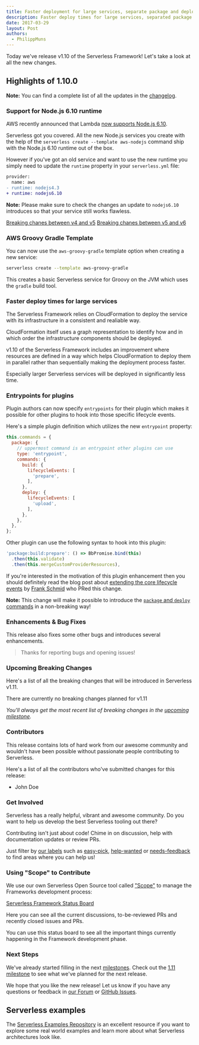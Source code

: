 ```yaml
---
title: Faster deployment for large services, separate package and deploy commands with Serverless v1.10
description: Faster deploy times for large services, separated package and deploy commands, Groovy service template in the Serverless Framework v1.10 release.
date: 2017-03-29
layout: Post
authors:
  - PhilippMuns
---
```


Today we've release v1.10 of the Serverless Framework! Let's take a look at all the new changes.

## Highlights of 1.10.0

**Note:** You can find a complete list of all the updates in the [changelog](https://github.com/serverless/serverless/blob/master/CHANGELOG.md).

### Support for Node.js 6.10 runtime

AWS recently announced that Lambda [now supports Node.js 6.10](https://aws.amazon.com/about-aws/whats-new/2017/03/aws-lambda-supports-node-js-6-10/).

Serverless got you covered. All the new Node.js services you create with the help of the `serverless create --template aws-nodejs` command ship with the Node.js 6.10 runtime out of the box.

However if you've got an old service and want to use the new runtime you simply need to update the `runtime` property in your `serverless.yml` file:

```diff
provider:
  name: aws
- runtime: nodejs4.3
+ runtime: nodejs6.10
```

**Note:** Please make sure to check the changes an update to `nodejs6.10` introduces so that your service still works flawless.

[Breaking chanes between v4 and v5](https://github.com/nodejs/node/wiki/Breaking-changes-between-v4-and-v5)
[Breaking chanes between v5 and v6](https://github.com/nodejs/node/wiki/Breaking-changes-between-v5-and-v6)

### AWS Groovy Gradle Template

You can now use the `aws-groovy-gradle` template option when creating a new service:

```bash
serverless create --template aws-groovy-gradle
```

This creates a basic Serverless service for Groovy on the JVM which uses the `gradle` build tool.

### Faster deploy times for large services

The Serverless Framework relies on CloudFormation to deploy the service with its infrastructure in a consistent and realiable way.

CloudFormation itself uses a graph representation to identify how and in which order the infrastructure components should be deployed.

v1.10 of the Serverless Framework includes an improvement where resources are defined in a way which helps CloudFormation to deploy them in parallel rather than sequentially making the deployment process faster.

Especially larger Serverless services will be deployed in significantly less time.

### Entrypoints for plugins

Plugin authors can now specify `entrypoints` for their plugin which makes it possible for other plugins to hook into those specific lifecycle events.

Here's a simple plugin definition which utilizes the new `entrypoint` property:

```javascript
this.commands = {
  package: {
    // uppermost command is an entrypoint other plugins can use
    type: 'entrypoint',
    commands: {
      build: {
        lifecycleEvents: [
          'prepare',
        ],
      },
      deploy: {
        lifecycleEvents: [
          'upload',
        ],
      },
    },
  },
};
```

Other plugin can use the following syntax to hook into this plugin:

```javascript
'package:build:prepare': () => BbPromise.bind(this)
  .then(this.validate)
  .then(this.mergeCustomProviderResources),
```

If you're interested in the motivation of this plugin enhancement then you should definitely read the blog post about [extending the core lifecycle events](https://serverless.com/blog/advanced-plugin-development-extending-the-core-lifecycle/) by [Frank Schmid](https://github.com/HyperBrain) who PRed this change.

**Note:** This change will make it possible to introduce the [`package` and `deploy` commands](https://github.com/serverless/serverless/pull/3344) in a non-breaking way!

### Enhancements & Bug Fixes

This release also fixes some other bugs and introduces several enhancements.

> Thanks for reporting bugs and opening issues!

### Upcoming Breaking Changes

Here's a list of all the breaking changes that will be introduced in Serverless v1.11.

There are currently no breaking changes planned for v1.11

*You'll always get the most recent list of breaking changes in the [upcoming milestone](https://github.com/serverless/serverless/milestones).*

### Contributors

This release contains lots of hard work from our awesome community and wouldn't have been possible without passionate people contributing to Serverless.

Here's a list of all the contributors who've submitted changes for this release:

- John Doe

### Get Involved

Serverless has a really helpful, vibrant and awesome community. Do you want to help us develop the best Serverless tooling out there?

Contributing isn't just about code! Chime in on discussion, help with documentation updates or review PRs.

Just filter by [our labels](https://github.com/serverless/serverless/labels) such as [easy-pick](https://github.com/serverless/serverless/issues?q=is%3Aopen+is%3Aissue+label%3Astatus%2Feasy-pick), [help-wanted](https://github.com/serverless/serverless/issues?q=is%3Aopen+is%3Aissue+label%3Astatus%2Fhelp-wanted) or [needs-feedback](https://github.com/serverless/serverless/labels/stage%2Fneeds-feedback) to find areas where you can help us!

### Using "Scope" to Contribute

We use our own Serverless Open Source tool called ["Scope"](https://github.com/serverless/scope) to manage the Frameworks development process:

[Serverless Framework Status Board](https://serverless.com/framework/status/)

Here you can see all the current discussions, to-be-reviewed PRs and recently closed issues and PRs.

You can use this status board to see all the important things currently happening in the Framework development phase.

### Next Steps

We've already started filling in the next [milestones](https://github.com/serverless/serverless/milestones). Check out the [1.11 milestone](https://github.com/serverless/serverless/milestone/26) to see what we've planned for the next release.

We hope that you like the new release! Let us know if you have any questions or feedback in [our Forum](http://forum.serverless.com/) or [GitHub Issues](https://github.com/serverless/serverless/issues).

## Serverless examples

The [Serverless Examples Repository](https://github.com/serverless/examples) is an excellent resource if you want to explore some real world examples and learn more about what Serverless architectures look like.
